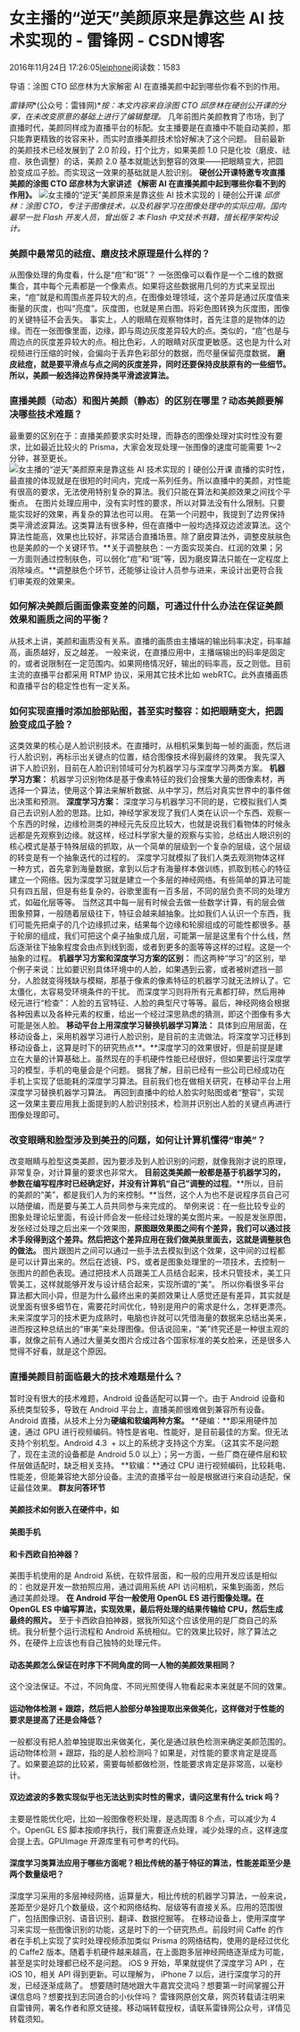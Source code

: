 
# 女主播的“逆天”美颜原来是靠这些 AI 技术实现的 - 雷锋网 - CSDN博客


2016年11月24日 17:26:05[leiphone](https://me.csdn.net/leiphone)阅读数：1583


导语：涂图 CTO 邱彦林为大家解密 AI 在直播美颜中起到哪些你看不到的作用。

*雷锋网**(公众号：雷锋网)**按：本文内容来自涂图 CTO 邱彦林在硬创公开课的分享，在未改变原意的基础上进行了编辑整理。*
几年前图片美颜教育了市场，到了直播时代，美颜同样成为直播平台的标配。女主播要是在直播中不能自动美颜，那只能靠更精致的妆容来补，而实时直播美颜技术恰好解决了这个问题。
目前最新的美颜技术已经发展到了 2.0 阶段，打个比方，如果美颜 1.0 只是化妆（磨皮、祛痘、肤色调整）的话，美颜 2.0 基本就能达到整容的效果——把眼睛变大，把圆脸变成瓜子脸。而实现这一效果的基础就是人脸识别。
**硬创公开课特邀专攻直播美颜的涂图 CTO 邱彦林为大家讲述 《解密 AI 在直播美颜中起到哪些你看不到的作用》。**
![女主播的“逆天”美颜原来是靠这些 AI 技术实现的丨硬创公开课](http://static.leiphone.com/uploads/new/article/740_740/201611/583403af5301c.jpg?imageMogr2/format/jpg/quality/90)
*邱彦林：涂图 CTO，专注于图像技术，以及机器学习在图像处理中的实际应用。国内最早一批 Flash 开发人员，曾出版 2 本 Flash 中文技术书籍，擅长程序架构设计。*
### 美颜中最常见的祛痘、磨皮技术原理是什么样的？
从图像处理的角度看，什么是“痘”和“斑”？
一张图像可以看作是一个二维的数据集合，其中每个元素都是一个像素点。如果将这些数据用几何的方式来呈现出来，“痘”就是和周围点差异较大的点。在图像处理领域，这个差异是通过灰度值来衡量的灰度，也叫“亮度”。灰度图，也就是黑白图。将彩色图转换为灰度图，图像的关键特征不会丢失。
事实上，人的眼睛在观察物体时，首先注意的是物体的边缘。而在一张图像里面，边缘，即与周边灰度差异较大的点。类似的，“痘”也是与周边点的灰度差异较大的点。相比色彩，人的眼睛对灰度更敏感。这也是为什么对视频进行压缩的时候，会偏向于丢弃色彩部分的数据，而尽量保留亮度数据。
**磨皮祛痘，就是要平滑点与点之间的灰度差异，同时还要保持皮肤原有的一些细节。所以，美颜一般选择边界保持类平滑滤波算法。**
### 直播美颜（动态）和图片美颜（静态）的区别在哪里？动态美颜要解决哪些技术难题？
最重要的区别在于：直播美颜要求实时处理，而静态的图像处理对实时性没有要求，比如最近比较火的 Prisma，大家会发现处理一张图像的速度可能需要 1～2 分钟，甚至更长。
![女主播的“逆天”美颜原来是靠这些 AI 技术实现的丨硬创公开课](http://static.leiphone.com/uploads/new/article/740_740/201611/58340e812f386.png?imageMogr2/format/jpg/quality/90)
直播的实时性，最直接的体现就是在很短的时间内，完成一系列任务。所以直播中的美颜，对性能有很高的要求，无法使用特别复杂的算法。我们只能在算法和美颜效果之间找个平衡点。
在图片处理应用中，没有实时性的要求，所以对算法没有什么限制。只要能实现好的效果，再复杂的算法也可以用。
在第一个问题中，我提到了边界保持类平滑滤波算法。这类算法有很多种，但在直播中一般均选择双边滤波算法。这个算法性能高，效果也比较好，非常适合直播场景。除了磨皮算法外，调整皮肤肤色也是美颜的一个关键环节。**关于调整肤色：一方面实现美白、红润的效果；另一方面则通过控制肤色，可以弱化“痘”和“斑”等，因为磨皮算法只能在一定程度上消除噪点。**调整肤色个环节，还能够让设计人员参与进来，来设计出更符合我们审美观的效果来。
### 如何解决美颜后画面像素变差的问题，可通过什什么办法在保证美颜效果和画质之间的平衡？
从技术上讲，美颜和画质没有关系。直播的画质由主播端的输出码率决定，码率越高，画质越好，反之越差。 一般来说，在直播应用中，主播端输出的码率是固定的，或者说限制在一定范围内。如果网络情况好，输出的码率高，反之则低。目前主流的直播平台都采用 RTMP 协议，采用其它技术比如 webRTC。此外直播画质和直播平台的稳定性也有一定关系。
### 如何实现直播时添加脸部贴图，甚至实时整容：如把眼睛变大，把圆脸变成瓜子脸？
这类效果的核心是人脸识别技术。在直播时，从相机采集到每一帧的画面，然后进行人脸识别，再标示出关键点的位置，结合图像技术得到最终的效果。
我先深入讲下人脸识别，目前在人脸识别领域可分为机器学习与深度学习两类方案。
**机器学习方案：**
机器学习识别物体是基于像素特征的我们会搜集大量的图像素材，再选择一个算法，使用这个算法来解析数据、从中学习，然后对真实世界中的事件做出决策和预测。
**深度学习方案：**
深度学习与机器学习不同的是，它模拟我们人类自己去识别人脸的思路。比如，神经学家发现了我们人类在认识一个东西、观察一个东西的时候，边缘检测类的神经元先反应比较大，也就是说我们看物体的时候永远都是先观察到边缘。就这样，经过科学家大量的观察与实验，总结出人眼识别的核心模式是基于特殊层级的抓取，从一个简单的层级到一个复杂的层级，这个层级的转变是有一个抽象迭代的过程的。
深度学习就模拟了我们人类去观测物体这样一种方式，首先拿到海量数据，拿到以后才有海量样本做训练，抓取到核心的特征建立一个网络。因为深度学习就是建立一个多层的神经网络。有些简单的算法可能只有四五层，但是有些复杂的，谷歌里面有一百多层，不同的层负责不同的处理方式，如磁化层等等。
当然这其中每一层有时候会去做一些数学计算，有的层会做图象预算，一般随着层级往下，特征会越来越抽象。比如我们人认识一个东西，我们可能先把桌子的几个边缘抓过来，结果每个边缘和轮廓组成的可能性都很多。基于轮廓的组成，我们可把这个桌子抽象成几层，可能第一层是这里有个什么线，然后逐渐往下抽象程度会由点到线到面，或者到更多的面等等这样的过程。这是一个抽象的过程。
**机器学习方案和深度学习方案的区别：**
而这两种“学习”的区别，举个例子来说：比如要识别具体环境中的人脸，如果遇到云雾，或者被树遮挡一部分，人脸就变得残缺与模糊，那基于像素的像素特征的机器学习就无法辨认了。它太僵化，太容易受环境条件的干扰。
而深度学习则将所有元素都打碎，然后用神经元进行“检查”：人脸的五官特征、人脸的典型尺寸等等。最后，神经网络会根据各种因素以及各种元素的权重，给出一个经过深思熟虑的猜测，即这个图像有多大可能是张人脸。
**移动平台上用深度学习替换机器学习算法：**
具体到应用层面，在移动设备上，采用机器学习进行人脸识别，是目前的主流做法。将深度学习迁移到移动设备上，这算是时下的研究热点**。**深度学习的效果很好，但是前提是建立在大量的计算基础上。虽然现在的手机硬件性能已经很好，但如果要运行深度学习的模型，手机的电量会是个问题。
据我了解，目前已经有一些公司已经成功在手机上实现了低能耗的深度学习算法。目前我们也在做相关研究，在移动平台上用深度学习替换机器学习算法。
再回到直播中的给人脸实时贴图或者“整容”，实现这一效果主要应用我上面提到的人脸识别技术，检测并识别出人脸的关键点再进行图像处理即可。
### 改变眼睛和脸型涉及到美丑的问题，如何让计算机懂得“审美”？
改变眼睛与脸型这类美颜，因为要涉及到人脸识别的问题，就像我刚才说的原理，非常复杂，对计算量的要求也非常大。
**目前这类美颜一般都是基于机器学习的，参数在编写程序时已经确定好，并没有计算机“自己”调整的过程**。**所以，目前的美颜的“美”，都是我们人为的来控制。**当然，这个人为也不是说程序员自己可以随便编，而是要与美工人员共同参与来完成的。
举例来说：在一些比较专业的图象处理论坛里面，有设计师会发一些经过处理的美女图片来。一般是发张原图，发张经过处理之后出来一个效果图，**原图跟效果图之间有个差异，我们可以通过技术手段得到这个差异。然后把这个差异应用在我们做美肤里面去，这就是调整肤色的做法。**
图片跟图片之间可以通过一些手法去模拟到这个效果，这中间的过程都是可以计算出来的。然后在滤镜、PS，或者是图象处理里的一项技术，去控制一张图片的颜色表现。通过把技术人员跟美工人员结合起来，技术只管技术，美工只管美工，这样就能够开发与设计结合起来，实现所谓的“美”。
所以你看很多平台算法都大同小异，但是为什么最终出来的美颜效果让人感觉还是有差异，其实就是说里面有很多细节在，需要花时间优化，特别是用户的需求是什么，怎样更漂亮。
未来深度学习的技术更为成熟时，电脑也许就可以凭借海量的数据来总结出美来，进而按这种总结出的“审美”来处理图像。但话说回来，“美”终究还是一种很主观的事，就像之前有人通过大量美女图片合成过各个国家标准的美女脸来，还是很多人觉得不好看，就是这个原因。
### 直播美颜目前面临最大的技术难题是什么？
暂时没有很大的技术难题，Android 设备适配可以算一个。由于 Android 设备和系统类型较多，导致在 Android 平台上，直播美颜很难做到兼容所有设备。Android 直播，从技术上分为**硬编和软编两种方案。**
**硬编：**即采用硬件加速，通过 GPU 进行视频编码。特性是省电、性能好，是目前最佳的方案。但无法支持个别机型。Android 4.3  + 以上的系统才支持这个方案。（这其实不是问题了，现在主流的设备都是 Android 5.0 以上）；另一方面，一些厂商在硬件层和软件层做适配时，缺乏相关支持。
**软编：**通过 CPU 进行视频编码，比较耗电、性能差，但能兼容绝大部分设备。主流的直播平台一般是根据进行来自动适配，保证最佳效果。
**群友问答环节**
#### 美颜技术如何嵌入在硬件中，如
#### 美图手机
#### 和卡西欧自拍神器？
美图手机使用的是 Android 系统，在软件层面，和一般的应用开发应该是相似的：也就是开发一款拍照应用，通过调用系统 API 访问相机，采集到画面，然后通过美颜处理。
**在 Android 平台一般使用 OpenGL ES 进行图像处理。在 OpenGL ES 中编写算法，实现效果，最后将处理的结果传输给 CPU，然后生成最终的照片。**
至于卡西欧自拍神器，据我所知这个应该使用的是厂商自己的系统。我分析整个运行流程和 Android 系统相似。它的效果比较好，除了算法之外，在硬件上应该也有自己独特的处理元件。

#### 动态美颜怎么保证在时序下不同角度的同一人物的美颜效果相同？
这个没法保证。不过，不同角度、不同光照使得人物看起来本来就是不同的效果。
#### 运动物体检测 + 跟踪，然后把人脸部分单独提取出来做美化，这样做对于性能的要求是提高了还是会降低？
一般都没有把人脸单独提取出来做美化，美化是通过肤色检测来确定美颜范围的。运动物体检测 + 跟踪，指的是人脸检测吗？如果是，对性能的要求肯定是提高了。如果要追踪的比较紧，需要每帧都做检测，性能要求肯定是非常高，以毫秒计。
#### 双边滤波的多数实现似乎也无法达到实时性的需求，请问这里有什么 trick 吗？
主要是性能优化吧，比如一般图像卷积处理，是选周围 8 个点，可以减少为 4个。OpenGL ES 脚本按顺序执行，我们需要逐点处理，减少处理的点，这样速度会提上去。GPUImage 开源库里有可参考的代码。
#### 深度学习类算法应用于哪些方面呢？相比传统的基于特征的算法，性能差距至少是两个数量级吧？
深度学习采用的多层神经网络，运算量大，相比传统的机器学习算法，一般来说，差距至少是好几个数量级，这个和网络结构、层级等有直接关系。应用的范围很广，包括图像识别、语音识别、翻译、数据挖掘等。
在移动设备上，使用深度学习来实现一些图像识别的功能，这是时下的一个研究热点。前段时间 Caffe 的作者在手机上实现了实时处理视频添加类似 Prisma 的网络结构，使用的是经过优化的 Caffe2 版本。随着手机硬件越来越高，在上面跑多层神经网络逐渐成为可能，甚至是实时处理都已经不是问题。
iOS 9 开始，苹果就提供了深度学习 API ，在 iOS 10，相关 API 得到更新。可以理解为， iPhone 7 以后，进行深度学习的开发，已经逐渐成熟了。
想要随时随地跟大牛嘉宾交流吗？想要第一时间掌握公开课信息吗？想要找到志同道合的小伙伴吗？
雷锋网原创文章，网页转载请注明来自雷锋网，署名作者和原文链接。移动端转载授权，请联系雷锋网公众号，详情见转载须知。



